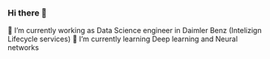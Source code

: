 ### Hi there 👋

🔭 I’m currently working as Data Science engineer in Daimler Benz (Intelizign Lifecycle services)
🌱 I’m currently learning Deep learning and Neural networks 
<!--
**naveenasokan/naveenasokan** is a ✨ _special_ ✨ repository because its `README.md` (this file) appears on your GitHub profile.

Here are some ideas to get you started:

- 🔭 I’m currently working as Data Science engineer in Daimler Benz (Intelizign Lifecycle services)
- 🌱 I’m currently learning Deep learning and Neural networks 
- 👯 I’m looking to collaborate on ...
- 🤔 I’m looking for help with ...
- 💬 Talks about #Machinelearning, #BusinessIntelligence # DataScience #DataAnalytics
- 📫 How to reach me: ...
- 😄 Pronouns: ...
- ⚡ Fun fact: ...
-->
